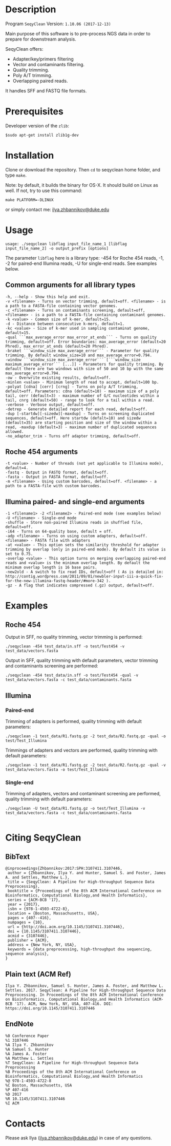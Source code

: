 # Description

Program ```SeqyClean```
Version: ```1.10.06 (2017-12-13)```

Main purpose of this software is to pre-process NGS data in order to prepare for downstream analysis.

SeqyClean offers:

* Adapter/key/primers filtering
* Vector and contaminants filtering.
* Quality trimming.
* Poly A/T trimming.
* Overlapping paired reads.

It handles SFF and FASTQ file formats.

# Prerequisites

Developer version of the ```zlib```:

```
$sudo apt-get install zlib1g-dev
```

# Installation

Clone or download the repository. Then ```cd``` to seqyclean home folder, and type ```make```.


Note: by default, it builds the binary for OS-X. It should build on Linux as well. If not, try to use this command:

```make PLATFORM=-DLINUX```

or simply contact me: ilya.zhbannikov@duke.edu

# Usage
  
```
usage: ./seqyclean libflag input_file_name_1 [libflag input_file_name_2] -o output_prefix [options]
```

The parameter ```libflag``` here is a library type: -454 for Roche 454 reads, -1, -2 for paired-end Illumina reads, -U for single-end reads. See examples below.
            
## Common arguments for all library types

```
-h, --help - Show this help and exit.
-v <filename> - Turns on vector trimming, default=off. <filename> - is a path to a FASTA-file containing vector genomes.
-c <filename> - Turns on contaminants screening, default=off, <filename> - is a path to a FASTA-file containing contaminant genomes.
-k <value> - Common size of k-mer, default=15.
-d - Distance between consecutive k-mers, default=1.
-kc <value> - Size of k-mer used in sampling contaminat genome, default=15.
-qual ```max_average_error max_error_at_ends``` - Turns on quality trimming, default=off. Error boundaries: max_average_error (default=20 Phred), max_error_at_ends (default=20 Phred).
-braket ```window_size max_average_error``` - Parameter for quality trimming. By default window_size=10 and max_average_error=0.794.
-window ```window_size max_average_error``` [```window_size maximum_average_error``` [...]] - Parameters for quality trimming. By default there are two windows with size of 50 and 10 bp with the same max_average_error=0.794.
-ow - Overwrite existing results, default=off.
-minlen <value> - Minimum length of read to accept, default=100 bp.
-polyat [cdna] [cerr] [crng] - Turns on poly A/T trimming, default=off. Parameters: cdna (default=10) - maximum size of a poly tail, cerr (default=3) - maximum number of G/C nucleotides within a tail, cnrg (default=50) - range to look for a tail within a read.
-verbose - Verbose output, default=off.
-detrep - Generate detailed report for each read, default=off.
-dup [-startdw][-sizedw][-maxdup] - Turns on screening duplicated sequences, default=off. Here startdw (defalt=10) and sizedw (default=35) are starting position and size of the window within a read, -maxdup (default=3) - maximum number of duplicated sequences allowed.
-no_adapter_trim - Turns off adapter trimming, default=off.
```

## Roche 454 arguments
```
-t <value> - Number of threads (not yet applicable to Illumina mode), default=4.
-fastq - Output in FASTQ format, default=off.
-fasta - Output in FASTA format, default=off.
-m <filename> - Using custom barcodes, default=off. <filename> - a path to a FASTA-file with custom barcodes.
```
## Illumina paired- and single-end arguments
```
-1 <filename1> -2 <filename2> - Paired-end mode (see examples below)
-U <filename> - Single-end mode
-shuffle - Store non-paired Illumina reads in shuffled file, default=off.
-i64 - Turns on 64-quality base, default = off.
-adp <filename> - Turns on using custom adapters, default=off. <filename> - FASTA file with adapters
-at <value> - This option sets the similarity threshold for adapter trimming by overlap (only in paired-end mode). By default its value is set to 0.75.
-overlap <value> - This option turns on merging overlapping paired-end reads and <value> is the minimum overlap length. By default the minimum overlap length is 16 base pairs.
-new2old - A switch to fix read IDs, default=off ( As is detailed in: http://contig.wordpress.com/2011/09/01/newbler-input-iii-a-quick-fix-for-the-new-illumina-fastq-header/#more-342 ).
-gz - A flag that indicates compressed (.gz) output, default=off.
```

# Examples
## Roche 454
Output in SFF, no quality trimming, vector trimming is performed:
```
./seqyclean -454 test_data/in.sff -o test/Test454 -v test_data/vectors.fasta
```
Output in SFF, quality trimming with default parameters, vector trimming and contaminants screening are performed:
```
./seqyclean -454 test_data/in.sff -o test/Test454 -qual -v test_data/vectors.fasta -c test_data/contaminants.fasta
```
## Illumina

### Paired-end
Trimming of adapters is performed, quality trimming with default parameters:
```
./seqyclean -1 test_data/R1.fastq.gz -2 test_data/R2.fastq.gz -qual -o test/Test_Illumina
``` 
   
Trimmings of adapters and vectors are performed, quality trimming with default parameters:
```
./seqyclean -1 test_data/R1.fastq.gz -2 test_data/R2.fastq.gz -qual -v test_data/vectors.fasta -o test/Test_Illumina
```    

### Single-end
Trimming of adapters, vectors and contaminant screening are performed, quality trimming with default parameters:
```
./seqyclean -U test_data/R1.fastq.gz -o test/Test_Illumina -v test_data/vectors.fasta -c test_data/contaminants.fasta
                                
```

# Citing SeqyClean

## BibText
```
@inproceedings{Zhbannikov:2017:SPH:3107411.3107446,
 author = {Zhbannikov, Ilya Y. and Hunter, Samuel S. and Foster, James A. and Settles, Matthew L.},
 title = {SeqyClean: A Pipeline for High-throughput Sequence Data Preprocessing},
 booktitle = {Proceedings of the 8th ACM International Conference on Bioinformatics, Computational Biology,and Health Informatics},
 series = {ACM-BCB '17},
 year = {2017},
 isbn = {978-1-4503-4722-8},
 location = {Boston, Massachusetts, USA},
 pages = {407--416},
 numpages = {10},
 url = {http://doi.acm.org/10.1145/3107411.3107446},
 doi = {10.1145/3107411.3107446},
 acmid = {3107446},
 publisher = {ACM},
 address = {New York, NY, USA},
 keywords = {data preprocessing, high-throughput dna sequencing, sequence analysis},
} 
```

## Plain text (ACM Ref)
```
Ilya Y. Zhbannikov, Samuel S. Hunter, James A. Foster, and Matthew L. Settles. 2017. SeqyClean: A Pipeline for High-throughput Sequence Data Preprocessing. In Proceedings of the 8th ACM International Conference on Bioinformatics, Computational Biology,and Health Informatics (ACM-BCB '17). ACM, New York, NY, USA, 407-416. DOI: https://doi.org/10.1145/3107411.3107446
```

## EndNote
```
%0 Conference Paper
%1 3107446
%A Ilya Y. Zhbannikov
%A Samuel S. Hunter
%A James A. Foster
%A Matthew L. Settles 
%T SeqyClean: A Pipeline for High-throughput Sequence Data Preprocessing
%B Proceedings of the 8th ACM International Conference on Bioinformatics, Computational Biology,and Health Informatics
%@ 978-1-4503-4722-8
%C Boston, Massachusetts, USA
%P 407-416
%D 2017
%R 10.1145/3107411.3107446
%I ACM
```

# Contacts

Please ask Ilya (ilya.zhbannikov@duke.edu) in case of any questions.
